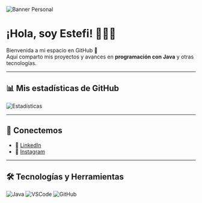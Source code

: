 ![Banner Personal](https://imgur.com/a/69ldEv9#ic30bd4)

# ¡Hola, soy Estefi! 👩‍💻✨

Bienvenida a mi espacio en GitHub 🚀  
Aquí comparto mis proyectos y avances en **programación con Java** y otras tecnologías.  

---

## 📊 Mis estadísticas de GitHub
![Estadísticas](https://github-readme-stats.vercel.app/api?username=Estefi-dev&show_icons=true&theme=tokyonight)

---

## 💌 Conectemos
- 💼 [LinkedIn](https://www.linkedin.com/in/tu_usuario)  
- 📸 [Instagram](https://www.linkedin.com/in/estefany-gonzalez-007442258?utm_source=share&utm_campaign=share_via&utm_content=profile&utm_medium=android_app)

---
  ## 🛠️ Tecnologías y Herramientas
![Java](https://img.shields.io/badge/Java-ED8B00?style=for-the-badge&logo=openjdk&logoColor=white)
![VSCode](https://img.shields.io/badge/Editor-VSCode-0078D4?style=for-the-badge&logo=visualstudiocode&logoColor=white)
![GitHub](https://img.shields.io/badge/GitHub-Pro-informational)


